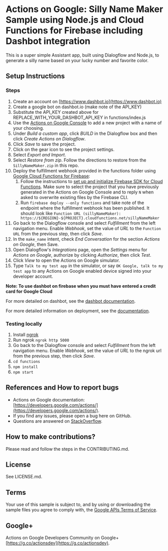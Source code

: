 # Actions on Google: Silly Name Maker Sample using Node.js and Cloud Functions for Firebase including Dashbot integration

This is a super simple Assistant app, built using Dialogflow and Node.js, to
generate a silly name based on your lucky number and favorite color.

## Setup Instructions

### Steps
1. Create an account on [https://www.dashbot.io](https://www.dashbot.io)
1. Create a google bot on dashbot.io (make note of the API_KEY)
1. Substitute the API_KEY created above for REPLACE_WITH_YOUR_DASHBOT_API_KEY in functions/index.js 
1. Use the [Actions on Google Console](https://console.actions.google.com) to add a new project with a name of your choosing.
1. Under *Build a custom app*, click *BUILD* in the Dialogflow box and then click *Create Actions on Dialogflow*.
1. Click *Save* to save the project.
1. Click on the gear icon to see the project settings.
1. Select *Export and Import*.
1. Select *Restore from zip*. Follow the directions to restore from the `SillyNameMaker.zip` in this repo.
1. Deploy the fulfillment webhook provided in the functions folder using [Google Cloud Functions for Firebase](https://firebase.google.com/docs/functions/):
   1. Follow the instructions to [set up and initialize Firebase SDK for Cloud Functions](https://firebase.google.com/docs/functions/get-started#set_up_and_initialize_functions_sdk). Make sure to select the project that you have previously generated in the Actions on Google Console and to reply `N` when asked to overwrite existing files by the Firebase CLI.
   1. Run `firebase deploy --only functions` and take note of the endpoint where the fulfillment webhook has been published. It should look like `Function URL (sillyNameMaker): https://${REGION}-${PROJECT}.cloudfunctions.net/sillyNameMaker`
1. Go back to the Dialogflow console and select *Fulfillment* from the left navigation menu. Enable *Webhook*, set the value of *URL* to the `Function URL` from the previous step, then click *Save*.
1. In the `make_name` intent, check *End Conversation* for the section *Actions on Google*, then Save.
1. Open Dialogflow's *Integrations* page, open the *Settings* menu for *Actions on Google*, authorize by clicking *Authorize*, then click *Test*.
1. Click *View* to open the Actions on Google simulator.
1. Type `Talk to my test app` in the simulator, or say `OK Google, talk to my test app` to any Actions on Google enabled device signed into your developer account.

**Note: To use dashbot on firebase when you must have entered a credit card for Google Cloud**

For more detailed on dashbot, see the [dashbot documentation](https://www.dashbot.io/docs).

For more detailed information on deployment, see the [documentation](https://developers.google.com/actions/dialogflow/deploy-fulfillment).

### Testing locally

1. Install [ngrok](https://ngrok.com/)
1. Run ngrok ```ngrok http 5000``` 
1. Go back to the Dialogflow console and select *Fulfillment* from the left navigation menu. Enable *Webhook*, set the value of *URL* to the ngrok url from the previous step, then click *Save*.
1. ```cd functions```
1. ```npm install```
1. ```npm start```

## References and How to report bugs
* Actions on Google documentation: [https://developers.google.com/actions/](https://developers.google.com/actions/).
* If you find any issues, please open a bug here on GitHub.
* Questions are answered on [StackOverflow](https://stackoverflow.com/questions/tagged/actions-on-google).

## How to make contributions?
Please read and follow the steps in the CONTRIBUTING.md.

## License
See LICENSE.md.

## Terms
Your use of this sample is subject to, and by using or downloading the sample files you agree to comply with, the [Google APIs Terms of Service](https://developers.google.com/terms/).

## Google+
Actions on Google Developers Community on Google+ [https://g.co/actionsdev](https://g.co/actionsdev).
